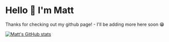 # Hello 👋 I'm Matt

Thanks for checking out my github page! - I'll be adding more here soon 😁

[![Matt's GitHub stats](https://github-readme-stats.vercel.app/api?username=Matthew-Man)](https://github.com/anuraghazra/github-readme-stats)

